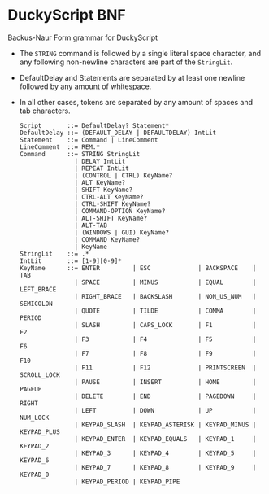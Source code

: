 DuckyScript BNF
===

Backus-Naur Form grammar for DuckyScript

- The `STRING` command is followed by a single literal space character, and any
  following non-newline characters are part of the `StringLit`.
- DefaultDelay and Statements are separated by at least one newline followed by
  any amount of whitespace.
- In all other cases, tokens are separated by any amount of spaces and tab
  characters.

      Script       ::= DefaultDelay? Statement*
      DefaultDelay ::= (DEFAULT_DELAY | DEFAULTDELAY) IntLit
      Statement    ::= Command | LineComment
      LineComment  ::= REM.*
      Command      ::= STRING StringLit
                     | DELAY IntLit
                     | REPEAT IntLit
                     | (CONTROL | CTRL) KeyName?
                     | ALT KeyName?
                     | SHIFT KeyName?
                     | CTRL-ALT KeyName?
                     | CTRL-SHIFT KeyName?
                     | COMMAND-OPTION KeyName?
                     | ALT-SHIFT KeyName?
                     | ALT-TAB
                     | (WINDOWS | GUI) KeyName?
                     | COMMAND KeyName?
                     | KeyName
      StringLit    ::= .*
      IntLit       ::= [1-9][0-9]*
      KeyName      ::= ENTER         | ESC             | BACKSPACE    | TAB
                     | SPACE         | MINUS           | EQUAL        | LEFT_BRACE
                     | RIGHT_BRACE   | BACKSLASH       | NON_US_NUM   | SEMICOLON
                     | QUOTE         | TILDE           | COMMA        | PERIOD
                     | SLASH         | CAPS_LOCK       | F1           | F2
                     | F3            | F4              | F5           | F6
                     | F7            | F8              | F9           | F10
                     | F11           | F12             | PRINTSCREEN  | SCROLL_LOCK
                     | PAUSE         | INSERT          | HOME         | PAGEUP
                     | DELETE        | END             | PAGEDOWN     | RIGHT
                     | LEFT          | DOWN            | UP           | NUM_LOCK
                     | KEYPAD_SLASH  | KEYPAD_ASTERISK | KEYPAD_MINUS | KEYPAD_PLUS
                     | KEYPAD_ENTER  | KEYPAD_EQUALS   | KEYPAD_1     | KEYPAD_2
                     | KEYPAD_3      | KEYPAD_4        | KEYPAD_5     | KEYPAD_6
                     | KEYPAD_7      | KEYPAD_8        | KEYPAD_9     | KEYPAD_0
                     | KEYPAD_PERIOD | KEYPAD_PIPE
